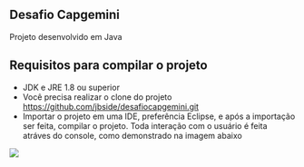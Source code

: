 ## Desafio Capgemini
Projeto desenvolvido em Java

## Requisitos para compilar o projeto
- JDK e JRE 1.8 ou superior
- Você precisa realizar o clone do projeto https://github.com/jbside/desafiocapgemini.git
- Importar o projeto em uma IDE, preferência Eclipse, e após a importação ser feita, compilar o projeto. Toda interação com o usuário é feita atráves do console, 
como demonstrado na imagem abaixo

![](https://i.ibb.co/NSbJN0Z/desafiocapgemini.png")

